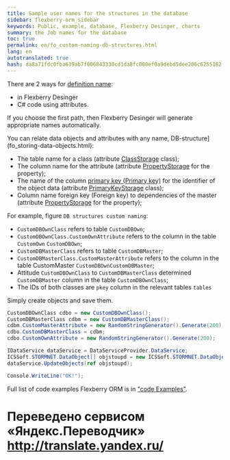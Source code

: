 ```yaml
--- 
title: Sample user names for the structures in the database 
sidebar: flexberry-orm_sidebar 
keywords: Public, example, database, Flexberry Desinger, charts 
summary: the Job names for the database 
toc: true 
permalink: en/fo_custom-naming-db-structures.html 
lang: en 
autotranslated: true 
hash: da8a71fdc0fba639ab7f006843330cd1da8fc080ef0a9debd5dee206c6255182 
--- 
```


There are 2 ways for [definition name](fo_storing-data-objects.html): 

* in Flexberry Desinger 
* C# code using attributes. 

If you choose the first path, then Flexberry Desinger will generate appropriate names automatically. 

You can relate data objects and attributes with any name, DB-structure](fo_storing-data-objects.html): 

* The table name for a class (attribute [ClassStorage](fd_data-classes.html) class); 
* The column name for the attribute (attribute [PropertyStorage](fo_attributes-class-data.html) for the property); 
* The name of the column [primary key (Primary key)](fo_primary-keys-objects.html) for the identifier of the object data (attribute [PrimaryKeyStorage](fd_data-classes.html) class); 
* Column name foreign key (Foreign key) to dependencies of the master (attribute [PropertyStorage](fd_master-association.html) for the property); 

For example, figure `DB structures custom naming`: 

* `CustomDBOwnClass` refers to table `CustomDBOwn`; 
* `CustomDBOwnClass.CustomOwnAttribute` refers to the column in the table `CustomOwn` `CustomDBOwn`; 
* `CustomDBMasterClass` refers to table `CustomDBMaster`; 
* `CustomDBMasterClass.CustomMasterAttribute` refers to the column in the table CustomMaster `CustomDBOwnCustomDBMaster`; 
* Attitude `CustomDBOwnClass` to `CustomDBMasterClass` determined `CustomDBMaster` column in the table `CustomDBOwnClass`; 
* The IDs of both classes are `pkey` column in the relevant tables `tables` 

Simply create objects and save them. 

```csharp
CustomDBOwnClass cdbo = new CustomDBOwnClass();
CustomDBMasterClass cdbm = new CustomDBMasterClass();
cdbm.CustomMasterAttribute = new RandomStringGenerator().Generate(200);
cdbo.CustomDBMasterClass = cdbm;
cdbo.CustomOwnAttribute = new RandomStringGenerator().Generate(200);

IDataService dataService = DataServiceProvider.DataService;
ICSSoft.STORMNET.DataObject[] objstoupd = new ICSSoft.STORMNET.DataObject[] { cdbo, cdbm };
dataService.UpdateObjects(ref objstoupd);

Console.WriteLine("OK!");
``` 

Full list of code examples Flexberry ORM is in ["code Examples"](fo_code-samples.html). 



 # Переведено сервисом «Яндекс.Переводчик» http://translate.yandex.ru/